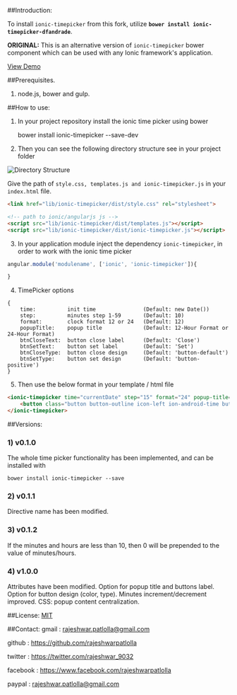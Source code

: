 ##Introduction:

To install `ionic-timepicker` from this fork, utilize **`bower install ionic-timepicker-dfandrade`**.

**ORIGINAL:** This is an alternative version of `ionic-timepicker` bower component which can be used with any Ionic framework's application.

[View Demo](http://rajeshwarpatlolla.github.io/TimePickerForIonicFramework/demo/ "Demo") 


##Prerequisites.

1) node.js, bower and gulp.

##How to use:

1) In your project repository install the ionic time picker using bower

    bower install ionic-timepicker --save-dev
    
2) Then you can see the following directory structure see in your project folder
   
![Directory Structure](https://lh3.googleusercontent.com/_s2lFLFfgYSUfhdmZO0r4w6td80dEErTN4pLc7Louo8=w200-h300-p-no "Directory Structure")

Give the path of  `style.css, templates.js and ionic-timepicker.js` in your `index.html` file.

````html
<link href="lib/ionic-timepicker/dist/style.css" rel="stylesheet">

<!-- path to ionic/angularjs js -->
<script src="lib/ionic-timepicker/dist/templates.js"></script>
<script src="lib/ionic-timepicker/dist/ionic-timepicker.js"></script>
````    
    
3) In your application module inject the dependency `ionic-timepicker`, in order to work with the ionic time picker
    
````javascript
angular.module('modulename', ['ionic', 'ionic-timepicker']){

}
````

4) TimePicker options

```
{
    time:          init time               (Default: new Date())
    step:          minutes step 1-59       (Default: 10)
    format:        clock format 12 or 24   (Default: 12)
    popupTitle:    popup title             (Default: 12-Hour Format or 24-Hour Format)
    btnCloseText:  button close label      (Default: 'Close')
    btnSetText:    button set label        (Default: 'Set')
    btnCloseType:  button close design     (Default: 'button-default')
    btnSetType:    button set design       (Default: 'button-positive')
}
```


5) Then use the below format in your template / html file

````html
<ionic-timepicker time="currentDate" step="15" format="24" popup-title="{{'POPUP.TITLE' | translate}}" btn-close-text="{{'btn.cancel' | translate}}" btn-set-text="{{'BUTTON.SET' | translate}}" btn-set-text="{{'BUTTON.CLOSE' | translate}}" btn-close-type="button-assertive" btn-set-type="button-positive">
    <button class="button button-outline icon-left ion-android-time button-positive"> {{ currentDate | date: 'hh:mm a'}} </button>
</ionic-timepicker>
````

##Versions:

### 1) v0.1.0
The whole time picker functionality has been implemented, and can be installed with 
    
    bower install ionic-timepicker --save
    
### 2) v0.1.1
Directive name has been modified.

### 3) v0.1.2
If the minutes and hours are less than 10, then 0 will be prepended to the value of minutes/hours.

### 4) v1.0.0
Attributes have been modified.
Option for popup title and buttons label.
Option for button design (color, type).
Minutes increment/decrement improved.
CSS: popup content centralization.

##License:
[MIT](https://github.com/rajeshwarpatlolla/ionic-timepicker/blob/master/LICENSE.MD "MIT")

##Contact:
gmail : rajeshwar.patlolla@gmail.com

github : https://github.com/rajeshwarpatlolla

twitter : https://twitter.com/rajeshwar_9032

facebook : https://www.facebook.com/rajeshwarpatlolla

paypal : rajeshwar.patlolla@gmail.com

